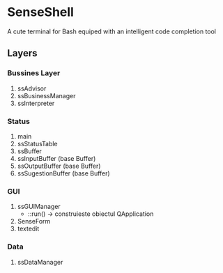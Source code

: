 # SenseShell
A cute terminal for Bash equiped with an  intelligent code completion tool

## Layers
### Bussines Layer
1. ssAdvisor
1. ssBusinessManager
1. ssInterpreter

### Status
1. main
1. ssStatusTable
1. ssBuffer
1. ssInputBuffer (base Buffer)
1. ssOutputBuffer (base Buffer)
1. ssSugestionBuffer (base Buffer)

### GUI
1. ssGUIManager
    * ::run() -> construieste obiectul QApplication
1. SenseForm
1. textedit

### Data
1. ssDataManager